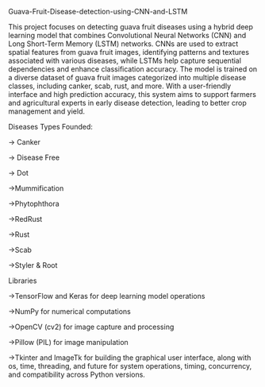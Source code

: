  Guava-Fruit-Disease-detection-using-CNN-and-LSTM
 
This project focuses on detecting guava fruit diseases using a hybrid deep learning model that combines Convolutional Neural Networks (CNN) and Long Short-Term Memory (LSTM) networks. CNNs are used to extract spatial features from guava fruit images, identifying patterns and textures associated with various diseases, while LSTMs help capture sequential dependencies and enhance classification accuracy. The model is trained on a diverse dataset of guava fruit images categorized into multiple disease classes, including canker, scab, rust, and more. With a user-friendly interface and high prediction accuracy, this system aims to support farmers and agricultural experts in early disease detection, leading to better crop management and yield.

Diseases Types Founded:

-> Canker

-> Disease Free

-> Dot

->Mummification

->Phytophthora

->RedRust

->Rust

->Scab

->Styler & Root

Libraries

->TensorFlow and Keras for deep learning model operations

->NumPy for numerical computations

->OpenCV (cv2) for image capture and processing

->Pillow (PIL) for image manipulation

->Tkinter and ImageTk for building the graphical user interface, along with os, time, threading, and future for system operations, timing, concurrency, and compatibility across Python versions.

